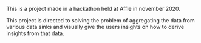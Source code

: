 
This is a project made in a hackathon held at Affle in november 2020.

This project is directed to solving the problem of aggregating the data from various data sinks and visually give the users insights on how to derive insights from that data.

